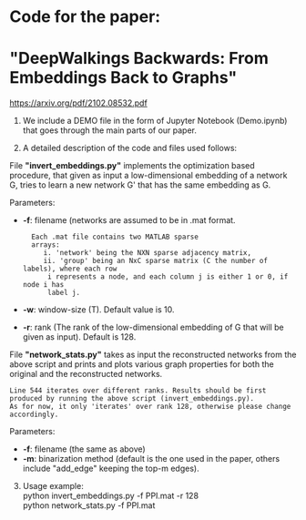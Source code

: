 # Code for the paper:
# "DeepWalkings Backwards: From Embeddings Back to Graphs"
https://arxiv.org/pdf/2102.08532.pdf

1. We include a DEMO file in the form of Jupyter Notebook (Demo.ipynb)
that goes through the main parts of our paper.  

2. A detailed description of the code and files used follows:  

File __"invert_embeddings.py"__ implements the optimization based procedure, that given as input
a low-dimensional embedding of a network G, tries to learn a new network G' that has the same
embedding as G.  

Parameters:  

- __-f__: filename (networks are assumed to be in .mat format.

        Each .mat file contains two MATLAB sparse
        arrays:  
		   i. 'network' being the NXN sparse adjacency matrix,   
		   ii. 'group' being an NxC sparse matrix (C the number of labels), where each row
			i represents a node, and each column j is either 1 or 0, if node i has
			label j.
- __-w__: window-size (T). Default value is 10.
- __-r__: rank (The rank of the low-dimensional embedding of G that will be given as input). Default is 128.

File __"network_stats.py"__ takes as input the reconstructed networks from the above script and prints and plots
various graph properties for both the original and the reconstructed networks.
	
	Line 544 iterates over different ranks. Results should be first produced by running the above script (invert_embeddings.py).
	As for now, it only 'iterates' over rank 128, otherwise please change accordingly.  
Parameters:  
- __-f__: filename (the same as above)
- __-m__: binarization method (default is the one used in the paper, others include "add_edge" keeping the top-m edges). 

3. Usage example:  
	python invert_embeddings.py -f PPI.mat -r 128  
	python network_stats.py -f PPI.mat

